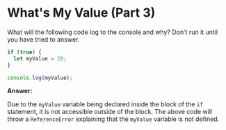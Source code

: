 # What's My Value (Part 3)

What will the following code log to the console and why? Don't run it until you have tried to answer.

```js
if (true) {
  let myValue = 20;
}

console.log(myValue);
```

**Answer:**

Due to the `myValue` variable being declared inside the block of the `if` statement, it is not accessible outside of the block. The above code will throw a `ReferenceError` explaining that the `myValue` variable is not defined.
